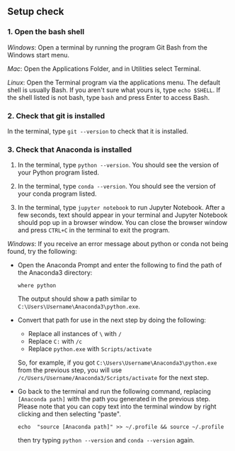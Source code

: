 ## Setup check

### 1. Open the bash shell

*Windows*: Open a terminal by running the program Git Bash from the Windows start menu.

*Mac*: Open the Applications Folder, and in Utilities select Terminal.

*Linux*: Open the Terminal program via the applications menu.  The default shell is usually Bash.  If you aren't sure what yours is, type `echo $SHELL`.  If the shell listed is not bash, type `bash` and press Enter to access Bash.

### 2. Check that git is installed

In the terminal, type `git --version` to check that it is installed.  

### 3. Check that Anaconda is installed

1. In the terminal, type `python --version`. You should see the version of your Python program listed.

2. In the terminal, type `conda --version`. You should see the version of your conda program listed.

3. In the terminal, type `jupyter notebook` to run Jupyter Notebook. After a few seconds, text should appear in your terminal and Jupyter Notebook should pop up in a browser window. You can close the browser window and press `CTRL+C` in the terminal to exit the program.


*Windows*: If you receive an error message about python or conda not being found, try the following:

* Open the Anaconda Prompt and enter the following to find the path of the Anaconda3 directory:
  ```
  where python
  ```
  The output should show a path similar to `C:\Users\Username\Anaconda3\python.exe`.

* Convert that path for use in the next step by doing the following:
   * Replace all instances of `\` with `/`
   * Replace `C:` with `/c`
   * Replace `python.exe` with `Scripts/activate`
        
   So, for example, if you got `C:\Users\Username\Anaconda3\python.exe` from the previous step, you will use `/c/Users/Username/Anaconda3/Scripts/activate` for the next step.

* Go back to the terminal and run the following command, replacing `[Anaconda path]` with the path you generated in the previous step. Please note that you can copy text into the terminal window by right clicking and then selecting "paste".
  ```
  echo  "source [Anaconda path]" >> ~/.profile && source ~/.profile
  ```
  then try typing `python --version` and `conda --version` again.

